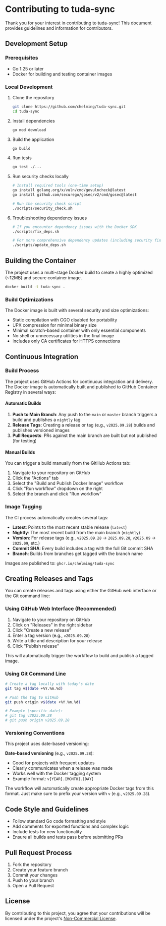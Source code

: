 # Contributing to tuda-sync

Thank you for your interest in contributing to tuda-sync! This document provides guidelines and information for contributors.

## Development Setup

### Prerequisites

- Go 1.25 or later
- Docker for building and testing container images

### Local Development

1. Clone the repository
   ```bash
   git clone https://github.com/chelming/tuda-sync.git
   cd tuda-sync
   ```

2. Install dependencies
   ```bash
   go mod download
   ```

3. Build the application
   ```bash
   go build
   ```

4. Run tests
   ```bash
   go test ./...
   ```

5. Run security checks locally
   ```bash
   # Install required tools (one-time setup)
   go install golang.org/x/vuln/cmd/govulncheck@latest
   go install github.com/securego/gosec/v2/cmd/gosec@latest
   
   # Run the security check script
   ./scripts/security_check.sh
   ```

6. Troubleshooting dependency issues
   ```bash
   # If you encounter dependency issues with the Docker SDK
   ./scripts/fix_deps.sh
   
   # For more comprehensive dependency updates (including security fixes)
   ./scripts/update_deps.sh
   ```

## Building the Container

The project uses a multi-stage Docker build to create a highly optimized (~12MB) and secure container image.

```bash
docker build -t tuda-sync .
```

### Build Optimizations

The Docker image is built with several security and size optimizations:

- Static compilation with CGO disabled for portability
- UPX compression for minimal binary size
- Minimal scratch-based container with only essential components
- No shell or unnecessary utilities in the final image
- Includes only CA certificates for HTTPS connections

## Continuous Integration

### Build Process

The project uses GitHub Actions for continuous integration and delivery. The Docker image is automatically built and published to GitHub Container Registry in several ways:

#### Automatic Builds

1. **Push to Main Branch**: Any push to the `main` or `master` branch triggers a build and publishes a `nightly` tag
2. **Release Tags**: Creating a release or tag (e.g., `v2025.09.28`) builds and publishes versioned images
3. **Pull Requests**: PRs against the main branch are built but not published (for testing)

#### Manual Builds

You can trigger a build manually from the GitHub Actions tab:

1. Navigate to your repository on GitHub
2. Click the "Actions" tab
3. Select the "Build and Publish Docker Image" workflow
4. Click "Run workflow" dropdown on the right
5. Select the branch and click "Run workflow"

### Image Tagging

The CI process automatically creates several tags:

- **Latest**: Points to the most recent stable release (`latest`)
- **Nightly**: The most recent build from the main branch (`nightly`)
- **Version**: For release tags (e.g., `v2025.09.28` → `2025.09.28`, `v2025.09` → `2025.09`, etc.)
- **Commit SHA**: Every build includes a tag with the full Git commit SHA
- **Branch**: Builds from branches get tagged with the branch name

Images are published to: `ghcr.io/chelming/tuda-sync`

## Creating Releases and Tags

You can create releases and tags using either the GitHub web interface or the Git command line:

### Using GitHub Web Interface (Recommended)

1. Navigate to your repository on GitHub
2. Click on "Releases" in the right sidebar
3. Click "Create a new release"
4. Enter a tag version (e.g., `v2025.09.28`)
5. Write a title and description for your release
6. Click "Publish release"

This will automatically trigger the workflow to build and publish a tagged image.

### Using Git Command Line

```bash
# Create a tag locally with today's date
git tag v$(date +%Y.%m.%d)

# Push the tag to GitHub 
git push origin v$(date +%Y.%m.%d)

# Example (specific date):
# git tag v2025.09.28
# git push origin v2025.09.28
```

### Versioning Conventions

This project uses date-based versioning:

**Date-based versioning** (e.g., `v2025.09.28`):
- Good for projects with frequent updates
- Clearly communicates when a release was made
- Works well with the Docker tagging system
- Example format: `v[YEAR].[MONTH].[DAY]`

The workflow will automatically create appropriate Docker tags from this format. Just make sure to prefix your version with `v` (e.g., `v2025.09.28`).

## Code Style and Guidelines

- Follow standard Go code formatting and style
- Add comments for exported functions and complex logic
- Include tests for new functionality
- Ensure all builds and tests pass before submitting PRs

## Pull Request Process

1. Fork the repository
2. Create your feature branch
3. Commit your changes
4. Push to your branch
5. Open a Pull Request

## License

By contributing to this project, you agree that your contributions will be licensed under the project's [Non-Commercial License](LICENSE).